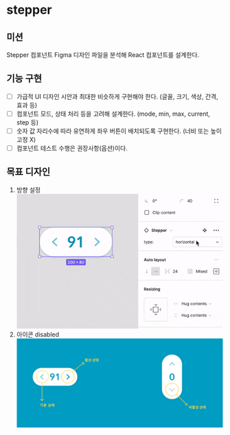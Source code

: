 # stepper

## 미션

Stepper 컴포넌트 Figma 디자인 파일을 분석해 React 컴포넌트를 설계한다.

## 기능 구현

- [ ] 가급적 UI 디자인 시안과 최대한 비슷하게 구현해야 한다. (글꼴, 크기, 색상, 간격, 효과 등)
- [ ] 컴포넌트 모드, 상태 처리 등을 고려해 설계한다. (mode, min, max, current, step 등)
- [ ] 숫자 값 자리수에 따라 유연하게 좌우 버튼이 배치되도록 구현한다. (너비 또는 높이 고정 X)
- [ ] 컴포넌트 테스트 수행은 권장사항(옵션)이다.

## 목표 디자인

1. 방향 설정
![orientation](/img/orientation.gif)
2. 아이콘 disabled
![disabled](/img/iconDisabled.png)